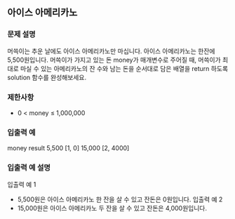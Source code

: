## 아이스 아메리카노

### 문제 설명
머쓱이는 추운 날에도 아이스 아메리카노만 마십니다. 아이스 아메리카노는 한잔에 5,500원입니다. 머쓱이가 가지고 있는 돈 money가 매개변수로 주어질 때, 머쓱이가 최대로 마실 수 있는 아메리카노의 잔 수와 남는 돈을 순서대로 담은 배열을 return 하도록 solution 함수를 완성해보세요.

### 제한사항
- 0 < money ≤ 1,000,000

### 입출력 예
money   result
5,500   [1, 0]
15,000  [2, 4000]

### 입출력 예 설명
입출력 예 1
- 5,500원은 아이스 아메리카노 한 잔을 살 수 있고 잔돈은 0원입니다.
입출력 예 2
- 15,000원은 아이스 아메리카노 두 잔을 살 수 있고 잔돈은 4,000원입니다.